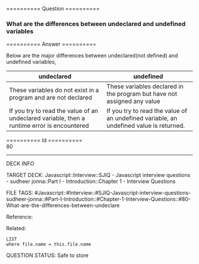 ========== Question ==========  

### What are the differences between undeclared and undefined variables  

========== Answer ==========  

Below are the major differences between undeclared(not defined) and undefined
variables,

| undeclared                                                                                  | undefined                                                                              |
| ------------------------------------------------------------------------------------------- | -------------------------------------------------------------------------------------- |
| These variables do not exist in a program and are not declared                              | These variables declared in the program but have not assigned any value                |
| If you try to read the value of an undeclared variable, then a runtime error is encountered | If you try to read the value of an undefined variable, an undefined value is returned. |

========== Id ==========  
80

---

DECK INFO

TARGET DECK: Javascript::Interview::SJIQ - Javascript interview questions - sudheer jonna::Part I - Introduction::Chapter 1 - Interview Questions

FILE TAGS: #Javascript::#Interview::#SJIQ-Javascript-interview-questions-sudheer-jonna::#Part-I-Introduction::#Chapter-1-Interview-Questions::#80-What-are-the-differences-between-undeclare

Reference:

Related:

```dataview
LIST
where file.name = this.file.name
```

QUESTION STATUS: Safe to store
